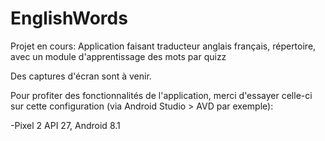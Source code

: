 # EnglishWords

Projet en cours:
Application faisant traducteur anglais français, répertoire, avec un module d'apprentissage des mots par quizz

Des captures d'écran sont à venir.

Pour profiter des fonctionnalités de l'application, merci d'essayer celle-ci sur cette configuration (via Android Studio > AVD par exemple): 

  -Pixel 2 API 27, Android 8.1
